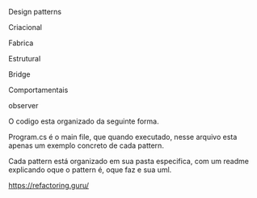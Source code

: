 Design patterns


Criacional

Fabrica 

Estrutural

Bridge

Comportamentais 

observer


O codigo esta organizado da seguinte forma.

Program.cs é o main file, que quando executado, nesse arquivo esta apenas um exemplo concreto de cada pattern.

Cada pattern está organizado em sua pasta especifica, com um readme explicando oque o pattern é, oque faz e sua uml.



https://refactoring.guru/